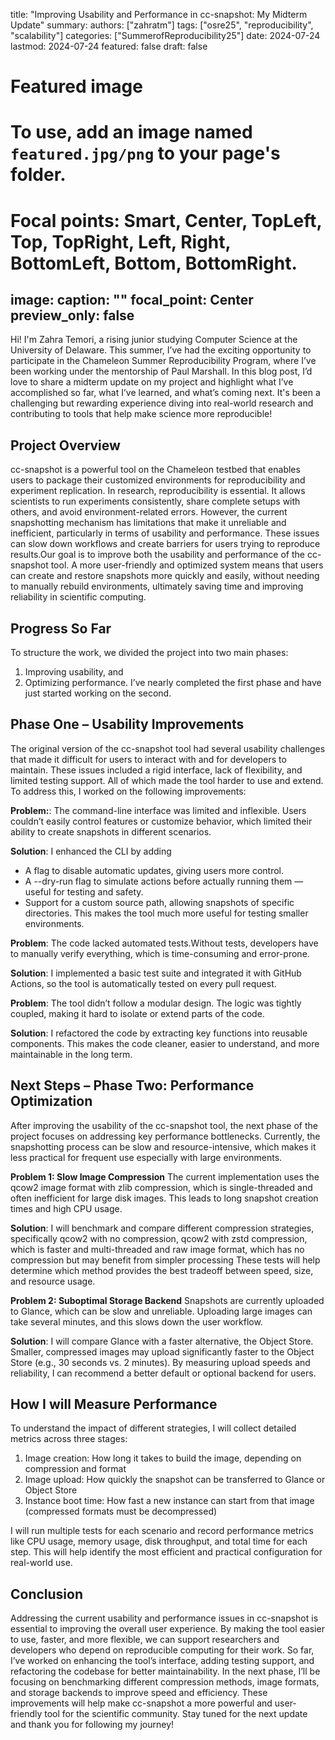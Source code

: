 title: "Improving Usability and Performance in cc-snapshot: My Midterm Update"
summary:
authors: ["zahratm"]
tags: ["osre25", "reproducibility", "scalability"]
categories: ["SummerofReproducibility25"]
date: 2024-07-24
lastmod: 2024-07-24
featured: false
draft: false

# Featured image
# To use, add an image named `featured.jpg/png` to your page's folder.
# Focal points: Smart, Center, TopLeft, Top, TopRight, Left, Right, BottomLeft, Bottom, BottomRight.
image:
  caption: ""
  focal_point: Center
  preview_only: false
---
Hi! I'm Zahra Temori, a rising junior studying Computer Science at the University of Delaware. This summer, I’ve had the exciting opportunity to participate in the Chameleon Summer Reproducibility Program, where I’ve been working under the mentorship of Paul Marshall.
In this blog post, I’d love to share a midterm update on my project and highlight what I’ve accomplished so far, what I’ve learned, and what’s coming next. It's been a challenging but rewarding experience diving into real-world research and contributing to tools that help make science more reproducible!

## Project Overview 

cc-snapshot is a powerful tool on the Chameleon testbed that enables users to package their customized environments for reproducibility and experiment replication. In research, reproducibility is essential. It allows scientists to run experiments consistently, share complete setups with others, and avoid environment-related errors. However, the current snapshotting mechanism has limitations that make it unreliable and inefficient, particularly in terms of usability and performance. These issues can slow down workflows and create barriers for users trying to reproduce results.Our goal is to improve both the usability and performance of the cc-snapshot tool. A more user-friendly and optimized system means that users can create and restore snapshots more quickly and easily, without needing to manually rebuild environments, ultimately saving time and improving reliability in scientific computing.

## Progress So Far

To structure the work, we divided the project into two main phases:
  1. Improving usability, and
  2. Optimizing performance.
I’ve nearly completed the first phase and have just started working on the second.

## Phase One – Usability Improvements

The original version of the cc-snapshot tool had several usability challenges that made it difficult for users to interact with and for developers to maintain. These issues included a rigid interface, lack of flexibility, and limited testing support. All of which made the tool harder to use and extend.
To address this, I worked on the following improvements:

**Problem:**: The command-line interface was limited and inflexible. Users couldn’t easily control features or customize behavior, which limited their ability to create snapshots in different scenarios.

**Solution**: I enhanced the CLI by adding
- A flag to disable automatic updates, giving users more control.
- A --dry-run flag to simulate actions before actually running them — useful for testing and safety.
- Support for a custom source path, allowing snapshots of specific directories. This makes the tool much more useful for testing smaller environments.
 
**Problem**: The code lacked automated tests.Without tests, developers have to manually verify everything, which is time-consuming and error-prone.

**Solution**: I implemented a basic test suite and integrated it with GitHub Actions, so the tool is automatically tested on every pull request.

**Problem**: The tool didn’t follow a modular design. The logic was tightly coupled, making it hard to isolate or extend parts of the code.

**Solution**: I refactored the code by extracting key functions into reusable components. This makes the code cleaner, easier to understand, and more maintainable in the long term.

## Next Steps – Phase Two: Performance Optimization

After improving the usability of the cc-snapshot tool, the next phase of the project focuses on addressing key performance bottlenecks. Currently, the snapshotting process can be slow and resource-intensive, which makes it less practical for frequent use especially with large environments.

**Problem 1: Slow Image Compression** The current implementation uses the qcow2 image format with zlib compression, which is single-threaded and often inefficient for large disk images. This leads to long snapshot creation times and high CPU usage.

**Solution**: I will benchmark and compare different compression strategies, specifically qcow2 with no compression, qcow2 with zstd compression, which is faster and multi-threaded
and raw image format, which has no compression but may benefit from simpler processing These tests will help determine which method provides the best tradeoff between speed, size, and resource usage.

**Problem 2: Suboptimal Storage Backend** Snapshots are currently uploaded to Glance, which can be slow and unreliable. Uploading large images can take several minutes, and this slows down the user workflow.

**Solution**: I will compare Glance with a faster alternative, the Object Store. Smaller, compressed images may upload significantly faster to the Object Store (e.g., 30 seconds vs. 2 minutes). By measuring upload speeds and reliability, I can recommend a better default or optional backend for users.

## How I will Measure Performance 

To understand the impact of different strategies, I will collect detailed metrics across three stages:
1. Image creation: How long it takes to build the image, depending on compression and format
2. Image upload: How quickly the snapshot can be transferred to Glance or Object Store
3. Instance boot time: How fast a new instance can start from that image (compressed formats must be decompressed)

I will run multiple tests for each scenario and record performance metrics like CPU usage, memory usage, disk throughput, and total time for each step. This will help identify the most efficient and practical configuration for real-world use. 

## Conclusion

Addressing the current usability and performance issues in cc-snapshot is essential to improving the overall user experience. By making the tool easier to use, faster, and more flexible, we can support researchers and developers who depend on reproducible computing for their work. So far, I’ve worked on enhancing the tool’s interface, adding testing support, and refactoring the codebase for better maintainability. In the next phase, I’ll be focusing on benchmarking different compression methods, image formats, and storage backends to improve speed and efficiency.
These improvements will help make cc-snapshot a more powerful and user-friendly tool for the scientific community. Stay tuned for the next update and thank you for following my journey!


